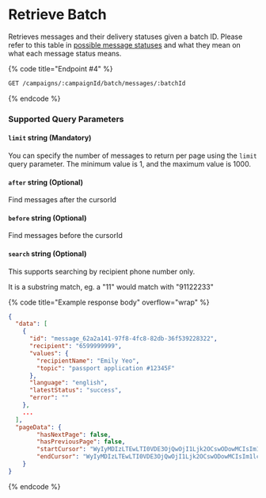 # Retrieve Batch

Retrieves messages and their delivery statuses given a batch ID. Please refer to this table in [possible message statuses](the-message-object.md#lateststatus-string) and what they mean on what each message status means.

{% code title="Endpoint #4" %}
```sh
GET /campaigns/:campaignId/batch/messages/:batchId
```
{% endcode %}

### Supported Query Parameters

#### `limit` string (Mandatory)

You can specify the number of messages to return per page using the `limit` query parameter. The minimum value is 1, and the maximum value is 1000.

#### `after` string (Optional)

Find messages after the cursorId

#### `before` string (Optional)

Find messages before the cursorId

#### `search` string (Optional)

This supports searching by recipient phone number only.

It is a substring match, eg. a "11" would match with "91122233"

{% code title="Example response body" overflow="wrap" %}
```json
{
  "data": [
    {
      "id": "message_62a2a141-97f8-4fc8-82db-36f539228322",
      "recipient": "6599999999",
      "values": {
        "recipientName": "Emily Yeo",
        "topic": "passport application #12345F"
      },
      "language": "english",
      "latestStatus": "success",
      "error": ""
    },
    ...
  ],
  "pageData": {
		"hasNextPage": false,
		"hasPreviousPage": false,
		"startCursor": "WyIyMDIzLTEwLTI0VDE3OjQwOjI1Ljk2OCswODowMCIsIm1lc3NhZ2VfM2E1MWI1ODctMzQ5OS00YTBmLTlkNGUtZTRlOWYzNWZkNmMxIl0=",
		"endCursor": "WyIyMDIzLTEwLTI0VDE3OjQwOjI1Ljk2OCswODowMCIsIm1lc3NhZ2VfM2E1MWI1ODctMzQ5OS00YTBmLTlkNGUtZTRlOWYzNWZkNmMxIl0="
	}
}
```
{% endcode %}
